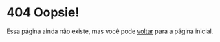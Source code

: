 # 404 Oopsie!

Essa página ainda não existe, mas você pode [voltar](./README.md) para a página inicial.
